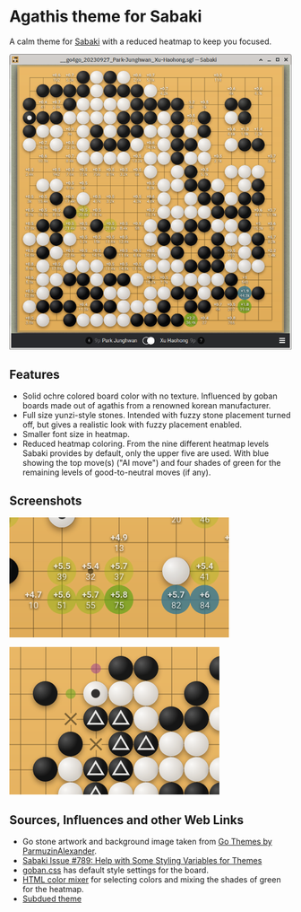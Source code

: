 # Agathis theme for Sabaki

A calm theme for [Sabaki](https://sabaki.yichuanshen.de/) with a reduced heatmap to keep you focused.

![Screenshot](screenshot.png)

## Features
- Solid ochre colored board color with no texture. Influenced by goban boards made out of agathis from a renowned korean manufacturer.
- Full size yunzi-style stones. Intended with fuzzy stone placement turned off, but gives a realistic look with fuzzy placement enabled.
- Smaller font size in heatmap.
- Reduced heatmap coloring. From the nine different heatmap levels Sabaki provides by default, only the upper five are used. With blue showing the top move(s) ("AI move") and four shades of green for the remaining levels of good-to-neutral moves (if any).


## Screenshots

![Screenshot of heatmap](heatmap.png)

![Markers on board](markers.png)


## Sources, Influences and other Web Links
- Go stone artwork and background image taken from [Go Themes by ParmuzinAlexander](https://github.com/ParmuzinAlexander/go-themes).
- [Sabaki Issue #789: Help with Some Styling Variables for Themes](https://github.com/SabakiHQ/Sabaki/issues/789)
- [goban.css](https://github.com/SabakiHQ/Shudan/blob/master/css/goban.css) has default style settings for the board.
- [HTML color mixer](https://www.w3schools.com/colors/colors_mixer.asp) for selecting colors and mixing the shades of green for the heatmap.
- [Subdued theme](https://github.com/rooklift/sabaki_subdued_theme_40)

